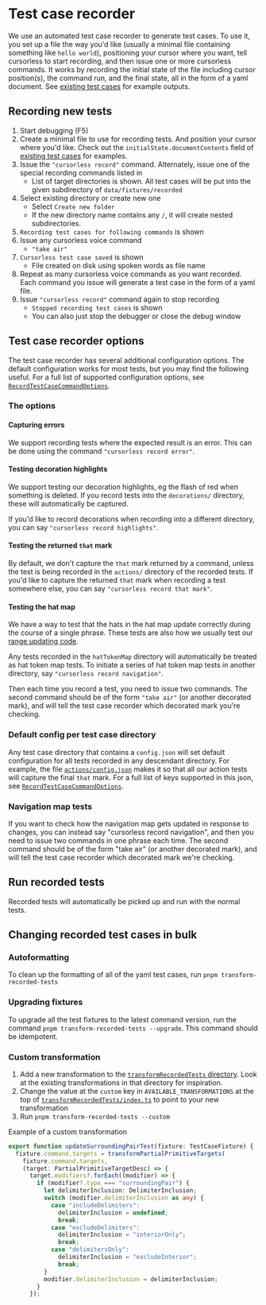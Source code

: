 # Test case recorder

We use an automated test case recorder to generate test cases. To use it, you
set up a file the way you'd like (usually a minimal file containing something
like `hello world`), positioning your cursor where you want, tell cursorless to
start recording, and then issue one or more cursorless commands. It works by
recording the initial state of the file including cursor position(s), the
command run, and the final state, all in the form of a yaml document. See
[existing test cases](../../data/fixtures/recorded) for example outputs.

## Recording new tests

1. Start debugging (F5)
1. Create a minimal file to use for recording tests. And position your cursor
   where you'd like. Check out the `initialState.documentContents` field of
   [existing test cases](../../data/fixtures/recorded) for examples.
1. Issue the `"cursorless record"` command. Alternately, issue one of the special recording commands listed in
   - List of target directories is shown. All test cases will be put into the
     given subdirectory of `data/fixtures/recorded`
1. Select existing directory or create new one
   - Select `Create new folder`
   - If the new directory name contains any `/`, it will create nested
     subdirectories.
1. `Recording test cases for following commands` is shown
1. Issue any cursorless voice command
   - `"take air"`
1. `Cursorless test case saved` is shown
   - File created on disk using spoken words as file name
1. Repeat as many cursorless voice commands as you want recorded. Each command
   you
   issue will generate a test case in the form of a yaml file.
1. Issue `"cursorless record"` command again to stop recording
   - `Stopped recording test cases` is shown
   - You can also just stop the debugger or close the debug window

## Test case recorder options

The test case recorder has several additional configuration options. The default configuration works for most tests, but you may find the following useful. For a full list of supported configuration options, see [`RecordTestCaseCommandOptions`](../../packages/cursorless-engine/src/testCaseRecorder/RecordTestCaseCommandOptions.ts).

### The options

#### Capturing errors

We support recording tests where the expected result is an error. This can be done using the command `"cursorless record error"`.

#### Testing decoration highlights

We support testing our decoration highlights, eg the flash of red when something is deleted. If you record tests into the `decorations/` directory, these will automatically be captured.

If you'd like to record decorations when recording into a different directory, you can say `"cursorless record highlights"`.

#### Testing the returned `that` mark

By default, we don't capture the `that` mark returned by a command, unless the test is being recorded in the `actions/` directory of the recorded tests. If you'd like to capture the returned `that` mark when recording a test somewhere else, you can say `"cursorless record that mark"`.

#### Testing the hat map

We have a way to test that the hats in the hat map update correctly during the course of a single phrase. These tests are also how we usually test our [range updating code](../../packages/cursorless-engine/src/core/updateSelections/updateSelections.ts).

Any tests recorded in the `hatTokenMap` directory will automatically be treated as hat token map tests. To initiate a series of hat token map tests in another directory, say `"cursorless record navigation"`.

Then each time you record a test, you need to issue two commands. The second command should be of the form `"take air"` (or another decorated mark), and will tell the test case recorder which decorated mark you're checking.

### Default config per test case directory

Any test case directory that contains a `config.json` will set default configuration for all tests recorded in any descendant directory. For example, the file [`actions/config.json`](../../data/fixtures/recorded/actions/config.json) makes it so that all our action tests will capture the final `that` mark. For a full list of keys supported in this json, see [`RecordTestCaseCommandOptions`](../../packages/cursorless-engine/src/testCaseRecorder/RecordTestCaseCommandOptions.ts).

### Navigation map tests

If you want to check how the navigation map gets updated in response to changes, you can instead say "cursorless record navigation", and then you need to issue two commands in one phrase each time. The second command should be of the form "take air" (or another decorated mark), and will tell the test case recorder which decorated mark we're checking.

## Run recorded tests

Recorded tests will automatically be picked up and run with the normal tests.

## Changing recorded test cases in bulk

### Autoformatting

To clean up the formatting of all of the yaml test cases, run `pnpm transform-recorded-tests`

### Upgrading fixtures

To upgrade all the test fixtures to the latest command version, run the command `pnpm transform-recorded-tests --upgrade`. This command should be idempotent.

### Custom transformation

1. Add a new transformation to the [`transformRecordedTests` directory](../../packages/cursorless-engine/src/scripts/transformRecordedTests). Look at the existing transformations in that directory for inspiration.
1. Change the value at the `custom` key in `AVAILABLE_TRANSFORMATIONS` at the top of
   [`transformRecordedTests/index.ts`](../../packages/cursorless-engine/src/scripts/transformRecordedTests/index.ts) to
   point to your new transformation
1. Run `pnpm transform-recorded-tests --custom`

Example of a custom transformation

```typescript
export function updateSurroundingPairTest(fixture: TestCaseFixture) {
  fixture.command.targets = transformPartialPrimitiveTargets(
    fixture.command.targets,
    (target: PartialPrimitiveTargetDesc) => {
      target.modifiers?.forEach((modifier) => {
        if (modifier?.type === "surroundingPair") {
          let delimiterInclusion: DelimiterInclusion;
          switch (modifier.delimiterInclusion as any) {
            case "includeDelimiters":
              delimiterInclusion = undefined;
              break;
            case "excludeDelimiters":
              delimiterInclusion = "interiorOnly";
              break;
            case "delimitersOnly":
              delimiterInclusion = "excludeInterior";
              break;
          }
          modifier.delimiterInclusion = delimiterInclusion;
        }
      });
```
